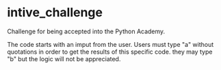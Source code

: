 # intive_challenge
Challenge for being accepted into the Python Academy.

The code starts with an imput from the user.
Users must type "a" without quotations in order to get the results of this specific code. 
they may type "b" but the logic will not be appreciated.

